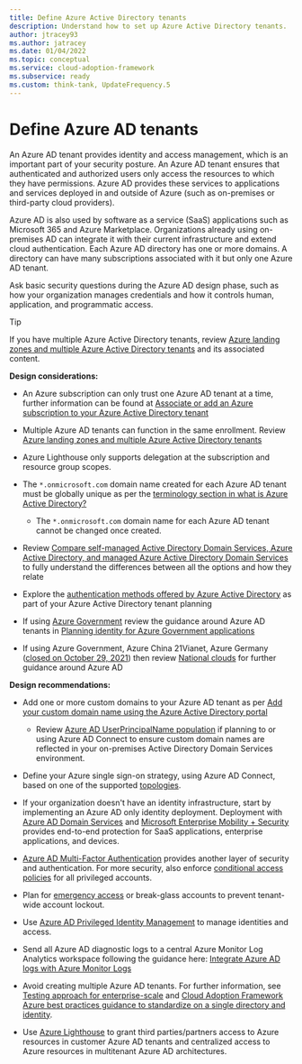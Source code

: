```yaml
---
title: Define Azure Active Directory tenants
description: Understand how to set up Azure Active Directory tenants.
author: jtracey93
ms.author: jatracey
ms.date: 01/04/2022
ms.topic: conceptual
ms.service: cloud-adoption-framework
ms.subservice: ready
ms.custom: think-tank, UpdateFrequency.5
---
```


# Define Azure AD tenants

An Azure AD tenant provides identity and access management, which is an important part of your security posture. An Azure AD tenant ensures that authenticated and authorized users only access the resources to which they have permissions. Azure AD provides these services to applications and services deployed in and outside of Azure (such as on-premises or third-party cloud providers).

Azure AD is also used by software as a service (SaaS) applications such as Microsoft 365 and Azure Marketplace. Organizations already using on-premises AD can integrate it with their current infrastructure and extend cloud authentication. Each Azure AD directory has one or more domains. A directory can have many subscriptions associated with it but only one Azure AD tenant.

Ask basic security questions during the Azure AD design phase, such as how your organization manages credentials and how it controls human, application, and programmatic access.

>[!TIP]
> If you have multiple Azure Active Directory tenants, review [Azure landing zones and multiple Azure Active Directory tenants](multi-tenant/overview.md) and its associated content.

**Design considerations:**

- An Azure subscription can only trust one Azure AD tenant at a time, further information can be found at [Associate or add an Azure subscription to your Azure Active Directory tenant](/azure/active-directory/fundamentals/active-directory-how-subscriptions-associated-directory)

- Multiple Azure AD tenants can function in the same enrollment. Review [Azure landing zones and multiple Azure Active Directory tenants](https://learn.microsoft.com/azure/cloud-adoption-framework/ready/landing-zone/design-area/multi-tenant/overview)

- Azure Lighthouse only supports delegation at the subscription and resource group scopes.

- The `*.onmicrosoft.com` domain name created for each Azure AD tenant must be globally unique as per the [terminology section in what is Azure Active Directory?](/azure/active-directory/fundamentals/active-directory-whatis#terminology)
  
  - The `*.onmicrosoft.com` domain name for each Azure AD tenant cannot be changed once created.

- Review [Compare self-managed Active Directory Domain Services, Azure Active Directory, and managed Azure Active Directory Domain Services](/azure/active-directory-domain-services/compare-identity-solutions) to fully understand the differences between all the options and how they relate

- Explore the [authentication methods offered by Azure Active Directory](/azure/active-directory/hybrid/choose-ad-authn) as part of your Azure Active Directory tenant planning

- If using [Azure Government](/azure/azure-government/documentation-government-welcome) review the guidance around Azure AD tenants in [Planning identity for Azure Government applications](/azure/azure-government/documentation-government-plan-identity)

- If using Azure Government, Azure China 21Vianet, Azure Germany ([closed on October 29, 2021](https://www.microsoft.com/cloud-platform/germany-cloud-regions)) then review [National clouds](/azure/active-directory/develop/authentication-national-cloud) for further guidance around Azure AD

**Design recommendations:**

- Add one or more custom domains to your Azure AD tenant as per [Add your custom domain name using the Azure Active Directory portal](/azure/active-directory/fundamentals/add-custom-domain)

  - Review [Azure AD UserPrincipalName population](/azure/active-directory/hybrid/plan-connect-userprincipalname) if planning to or using Azure AD Connect to ensure custom domain names are reflected in your on-premises Active Directory Domain Services environment.

- Define your Azure single sign-on strategy, using Azure AD Connect, based on one of the supported [topologies](/azure/active-directory/hybrid/plan-connect-topologies).

- If your organization doesn't have an identity infrastructure, start by implementing an Azure AD only identity deployment. Deployment with [Azure AD Domain Services](/azure/active-directory-domain-services) and [Microsoft Enterprise Mobility + Security](/mem/intune/fundamentals/what-is-intune) provides end-to-end protection for SaaS applications, enterprise applications, and devices.

- [Azure AD Multi-Factor Authentication](/azure/active-directory/authentication/concept-mfa-howitworks) provides another layer of security and authentication. For more security, also enforce [conditional access policies](/azure/active-directory/conditional-access/overview) for all privileged accounts.

- Plan for [emergency access](/azure/active-directory/users-groups-roles/directory-emergency-access) or break-glass accounts to prevent tenant-wide account lockout.

- Use [Azure AD Privileged Identity Management](/azure/active-directory/privileged-identity-management/pim-configure) to manage identities and access.

- Send all Azure AD diagnostic logs to a central Azure Monitor Log Analytics workspace following the guidance here: [Integrate Azure AD logs with Azure Monitor Logs](/azure/active-directory/reports-monitoring/howto-integrate-activity-logs-with-log-analytics)

- Avoid creating multiple Azure AD tenants. For further information, see [Testing approach for enterprise-scale](../../enterprise-scale/testing-approach.md) and [Cloud Adoption Framework Azure best practices guidance to standardize on a single directory and identity](../../../secure/security-top-10.md#9-architecture-standardize-on-a-single-directory-and-identity).

- Use [Azure Lighthouse](/azure/lighthouse/overview) to grant third parties/partners access to Azure resources in customer Azure AD tenants and centralized access to Azure resources in multitenant Azure AD architectures.
